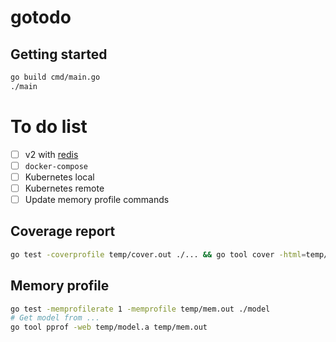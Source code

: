 # gotodo

## Getting started

```sh
go build cmd/main.go
./main
```

# To do list

- [ ] v2 with [redis](https://godoc.org/github.com/gomodule/redigo/redis)
- [ ] `docker-compose`
- [ ] Kubernetes local
- [ ] Kubernetes remote
- [ ] Update memory profile commands

## Coverage report

```sh
go test -coverprofile temp/cover.out ./... && go tool cover -html=temp/cover.out
```

## Memory profile

```sh
go test -memprofilerate 1 -memprofile temp/mem.out ./model
# Get model from ...
go tool pprof -web temp/model.a temp/mem.out
```

